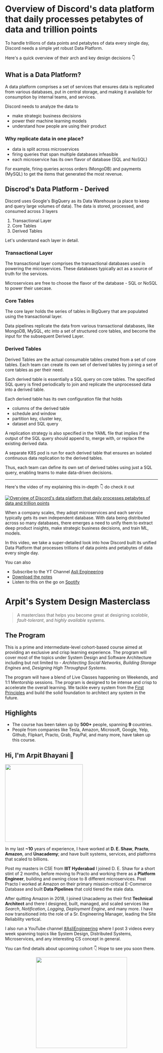 Overview of Discord's data platform that daily processes petabytes of data and trillion points
===


To handle trillions of data points and petabytes of data every single day, Discord needs a simple yet robust Data Platform.

Here's a quick overview of their arch and key design decisions 👇‍

## What is a Data Platform?

A data platform comprises a set of services that ensures data is replicated from various databases, put in central storage, and making it available for consumption by internal teams, and services.

Discord needs to analyze the data to

- make strategic business decisions
- power their machine learning models
- understand how people are using their product

### Why replicate data in one place?

- data is split across microservices
- firing queries that span multiple databases infeasible
- each microservice has its own flavor of database (SQL and NoSQL)

For example, firing queries across orders (MongoDB) and payments (MySQL) to get the items that generated the most revenue.

## Discrod's Data Platform - Derived

Discord uses Google's BigQuery as its Data Warehouse (a place to keep and query large volumes of data). The data is stored, processed, and consumed across 3 layers

1. Transactional Layer
2. Core Tables
3. Derived Tables

Let's understand each layer in detail.

### Transactional Layer

The transactional layer comprises the transactional databases used in powering the microservices. These databases typically act as a source of truth for the services.

Microservices are free to choose the flavor of the database - SQL or NoSQL to power their usecase.

### Core Tables

The core layer holds the series of tables in BigQuery that are populated using the transactional layer.

Data pipelines replicate the data from various transactional databases, like MongoDB, MySQL, etc into a set of structured core tables, and become the input for the subsequent Derived Layer.

### Derived Tables

Derived Tables are the actual consumable tables created from a set of core tables. Each team can create its own set of derived tables by joining a set of core tables as per their need.

Each derived table is essentially a SQL query on core tables. The specified SQL query is fired periodically to join and replicate the unprocessed data into a derived table.

Each derived table has its own configuration file that holds

- columns of the derived table
- schedule and window
- partition key, cluster key,
- dataset and SQL query

A replication strategy is also specified in the YAML file that implies if the output of the SQL query should append to, merge with, or replace the existing derived data.

A separate K8S pod is run for each derived table that ensures an isolated continuous data replication to the derived tables.

Thus, each team can define its own set of derived tables using just a SQL query, enabling teams to make data-driven decisions.
<hr />


<p>Here's the video of my explaining this in-depth 👇‍ do check it out</p>

[![Overview of Discord's data platform that daily processes petabytes of data and trillion points](https://i.ytimg.com/vi/yGpEzO32lU4/mqdefault.jpg)](https://www.youtube.com/watch?v=yGpEzO32lU4)

When a company scales, they adopt microservices and each service typically gets its own independent database. With data being distributed across so many databases, there emerges a need to unify them to extract deep product insights, make strategic business decisions, and train ML, models.

In this video, we take a super-detailed look into how Discord built its unified Data Platform that processes trillions of data points and petabytes of data every single day.

You can also
 - Subscribe to the YT Channel [Asli Engineering](https://youtube.com/c/ArpitBhayani)
 - [Download the notes](https://drive.google.com/file/d/1rnmNSk5GB9OSdMdxk7U-9TwMvwn3IRla/view?usp=share_link)
 - Listen to this on the go on [Spotify](https://open.spotify.com/show/7qMoamm2iZQrsPVm6IQLoD)

# Arpit's System Design Masterclass

> A masterclass that helps you become great at designing _scalable_, _fault-tolerant_, and _highly available_ systems.

## The Program

This is a prime and intermediate-level cohort-based course aimed at providing an exclusive and crisp learning experience. The program will cover most of the topics under System Design and Software Architecture including but not limited to - _Architecting Social Networks_, _Building Storage Engines_ and, _Designing High Throughput Systems_.

The program will have a blend of Live Classes happening on Weekends, and 1:1 Mentorship sessions. The program is designed to be intense and crisp to accelerate the overall learning. We tackle every system from the [First Principles](https://en.wikipedia.org/wiki/First_principle) and build the solid foundation to architect any system in the future.


## Highlights

 - The course has been taken up by __500+__ people, spanning __9__ countries.
 - People from companies like Tesla, Amazon, Microsoft, Google, Yelp, Github, Flipkart, Practo, Grab, PayPal, and many more, have taken up this course.


## Hi, I'm Arpit Bhayani 👋

<img width="256px" src="https://arpitbhayani.me/static/img/arpit.jpg" />

In my last **~10** years of experience, I have worked at **D. E. Shaw**, **Practo**, **Amazon**, and **Unacademy**; and have built systems, services, and platforms that scaled to billions.

Post my masters in CSE from **IIIT Hyderabad** I joined D. E. Shaw for a short stint of 2 months, before moving to Practo and working there as a **Platform Engineer**, building and owning close to 8 different microservices. Post Practo I worked at Amazon on their primary mission-critical E-Commerce Database and built **Data Pipelines** that cold tiered the stale data.

After quitting Amazon in 2018, I joined Unacademy as their first **Technical Architect** and there I designed, built, managed, and scaled services like _Search_, _Notification_, _Logging_, _Deployment Engine_, and many more. I have now transitioned into the role of a Sr. Engineering Manager, leading the Site Reliability vertical.

I also run a YouTube channel [#AsliEngineering](https://www.youtube.com/c/ArpitBhayani) where I post 3 videos every week spanning topics like System Design, Distributed Systems, Microservices, and any interesting CS concept in general.

You can find details about upcoming cohort 👇‍ Hope to see you soon there.

<center>
<a target="_blank" href="https://arpitbhayani.me/masterclass">
<img src="https://user-images.githubusercontent.com/4745789/137859181-d4499cf4-ce65-4466-8b88-a078ece0f081.PNG" width="300px" />
</a>
</center>